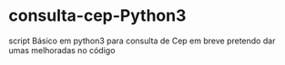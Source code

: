 # consulta-cep-Python3
 script Básico em python3 para  consulta de Cep
em breve pretendo dar  umas melhoradas no código